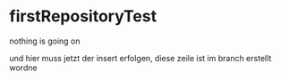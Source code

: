 # firstRepositoryTest
nothing is going on

und hier muss jetzt der insert erfolgen, diese zeile ist im branch erstellt wordne
